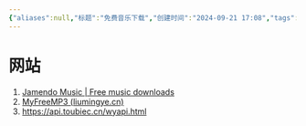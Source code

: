 ```yaml
---
{"aliases":null,"标题":"免费音乐下载","创建时间":"2024-09-21 17:08","tags":null,"dg-publish":true,"permalink":"/5000//","dgPassFrontmatter":true}
---
```


# 网站
1. [Jamendo Music | Free music downloads](https://www.jamendo.com/start)
2. [MyFreeMP3 (liumingye.cn)](https://tool.liumingye.cn/music/?page=searchPage#/)
3. https://api.toubiec.cn/wyapi.html
